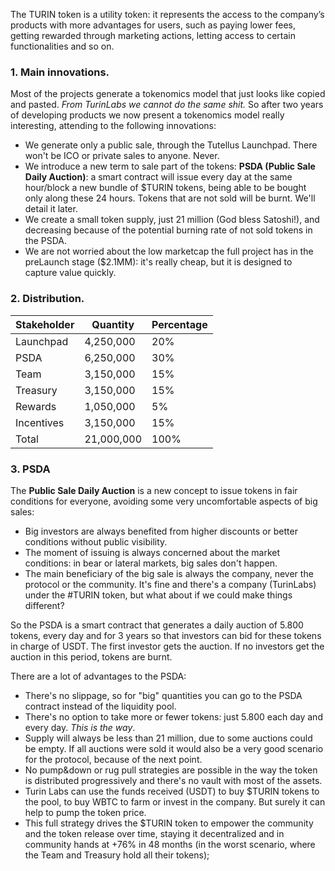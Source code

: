 The TURIN token is a utility token: it represents the access to the company’s products with more advantages for users, such as paying lower fees, getting rewarded through marketing actions, letting access to certain functionalities and so on.

### 1. Main innovations.

Most of the projects generate a tokenomics model that just looks like copied and pasted. _From TurinLabs we cannot do the same shit._ So after two years of developing products we now present a tokenomics model really interesting, attending to the following innovations:

- We generate only a public sale, through the Tutellus Launchpad. There won't be ICO or private sales to anyone. Never.
- We introduce a new term to sale part of the tokens: **PSDA (Public Sale Daily Auction)**: a smart contract will issue every day at the same hour/block a new bundle of $TURIN tokens, being able to be bought only along these 24 hours. Tokens that are not sold will be burnt. We'll detail it later.
- We create a small token supply, just 21 million (God bless Satoshi!), and decreasing because of the potential burning rate of not sold tokens in the PSDA.
- We are not worried about the low marketcap the full project has in the preLaunch stage ($2.1MM): it's really cheap, but it is designed to capture value quickly.

### 2. Distribution.

| Stakeholder | Quantity   | Percentage |
| ----------- | ---------- | ---------- |
| Launchpad   | 4,250,000  | 20%        |
| PSDA        | 6,250,000  | 30%        |
| Team        | 3,150,000  | 15%        |
| Treasury    | 3,150,000  | 15%        |
| Rewards     | 1,050,000  | 5%         |
| Incentives  | 3,150,000  | 15%        |
| Total       | 21,000,000 | 100%       |

### 3. PSDA

The **Public Sale Daily Auction** is a new concept to issue tokens in fair conditions for everyone, avoiding some very uncomfortable aspects of big sales:

- Big investors are always benefited from higher discounts or better conditions without public visibility.
- The moment of issuing is always concerned about the market conditions: in bear or lateral markets, big sales don't happen.
- The main beneficiary of the big sale is always the company, never the protocol or the community. It's fine and there's a company (TurinLabs) under the #TURIN token, but what about if we could make things different?

So the PSDA is a smart contract that generates a daily auction of 5.800 tokens, every day and for 3 years so that investors can bid for these tokens in charge of USDT. The first investor gets the auction. If no investors get the auction in this period, tokens are burnt.

There are a lot of advantages to the PSDA:

- There's no slippage, so for "big" quantities you can go to the PSDA contract instead of the liquidity pool.
- There's no option to take more or fewer tokens: just 5.800 each day and every day. _This is the way_.
- Supply will always be less than 21 million, due to some auctions could be empty. If all auctions were sold it would also be a very good scenario for the protocol, because of the next point.
- No pump&down or rug pull strategies are possible in the way the token is distributed progressively and there's no vault with most of the assets.
- Turin Labs can use the funds received (USDT) to buy $TURIN tokens to the pool, to buy WBTC to farm or invest in the company. But surely it can help to pump the token price.
- This full strategy drives the $TURIN token to empower the community and the token release over time, staying it decentralized and in community hands at +76% in 48 months (in the worst scenario, where the Team and Treasury hold all their tokens);

